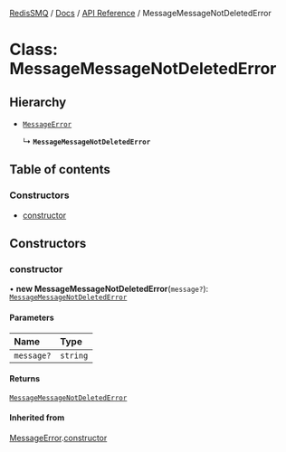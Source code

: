 [RedisSMQ](../../../README.md) / [Docs](../../README.md) / [API Reference](../README.md) / MessageMessageNotDeletedError

# Class: MessageMessageNotDeletedError

## Hierarchy

- [`MessageError`](MessageError.md)

  ↳ **`MessageMessageNotDeletedError`**

## Table of contents

### Constructors

- [constructor](MessageMessageNotDeletedError.md#constructor)

## Constructors

### constructor

• **new MessageMessageNotDeletedError**(`message?`): [`MessageMessageNotDeletedError`](MessageMessageNotDeletedError.md)

#### Parameters

| Name | Type |
| :------ | :------ |
| `message?` | `string` |

#### Returns

[`MessageMessageNotDeletedError`](MessageMessageNotDeletedError.md)

#### Inherited from

[MessageError](MessageError.md).[constructor](MessageError.md#constructor)
